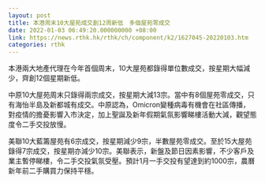 ```yaml
---
layout: post
title: 本港周末10大屋苑成交創12周新低　多個屋苑零成交
date: 2022-01-03 06:49:20.000000000 +08:00
link: https://news.rthk.hk/rthk/ch/component/k2/1627045-20220103.htm
categories: rthk
---
```


本港兩大地產代理在今年首個周末，10大屋苑都錄得單位數成交，按星期大幅減少，齊創12個星期新低。

中原10大屋苑周末只錄得兩宗成交，按星期大減13宗。當中有8個屋苑零成交，只有海怡半島及新都城有成交。中原認為，Omicron變種病毒有機會在社區傳播，對疫情的擔憂影響入市決定，加上聖誕及新年假期氣氛影響睇樓活動大減，觀望態度令二手交投放慢。

美聯10大藍籌屋苑有6宗成交，按星期減少9宗，半數屋苑零成交。至於15大屋苑錄得7宗成交，按星期亦減少10宗。美聯表示，新盤及節日因素影響，不少客戶及業主暫停睇樓，令二手交投氣氛受壓。預計1月一手交投有望達到約1000宗，農曆新年前二手購買力保持平穩。
